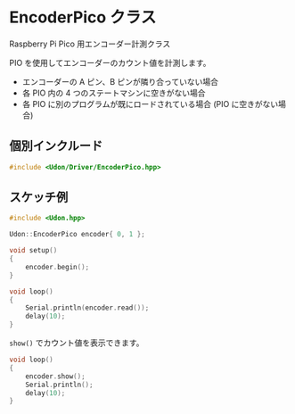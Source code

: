 # EncoderPico クラス

Raspberry Pi Pico 用エンコーダー計測クラス

PIO を使用してエンコーダーのカウント値を計測します。

- エンコーダーの A ピン、B ピンが隣り合っていない場合
- 各 PIO 内の 4 つのステートマシンに空きがない場合
- 各 PIO に別のプログラムが既にロードされている場合 (PIO に空きがない場合)

## 個別インクルード

```cpp
#include <Udon/Driver/EncoderPico.hpp>
```

## スケッチ例

```cpp
#include <Udon.hpp>

Udon::EncoderPico encoder{ 0, 1 };

void setup()
{
    encoder.begin();
}

void loop()
{
    Serial.println(encoder.read());
    delay(10);
}
```

`show()` でカウント値を表示できます。

```cpp
void loop()
{
    encoder.show();
    Serial.println();
    delay(10);
}
```